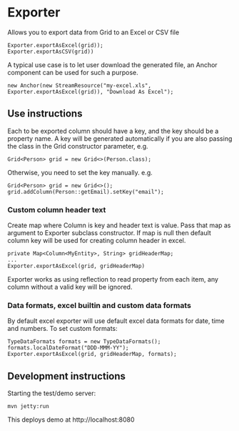 # Exporter

Allows you to export data from Grid to an Excel or CSV file
```
Exporter.exportAsExcel(grid));
Exporter.exportAsCSV(grid))
```

A typical use case is to let user download the generated file, an Anchor component can be used for such a purpose.
```
new Anchor(new StreamResource("my-excel.xls", Exporter.exportAsExcel(grid)), "Download As Excel");
```

## Use instructions

Each to be exported column should have a key, and the key should be a property name. 
A key will be generated automatically if you are also passing the class in the Grid constructor parameter, e.g.
```
Grid<Person> grid = new Grid<>(Person.class);
```
Otherwise, you need to set the key manually. e.g.
```
Grid<Person> grid = new Grid<>();
grid.addColumn(Person::getEmail).setKey("email");
```

### Custom column header text

Create map where Column is key and header text is value. Pass that map as argument to Exporter subclass constructor.
If map is null then default column key will be used for creating column header in excel.
```
private Map<Column<MyEntity>, String> gridHeaderMap;
...
Exporter.exportAsExcel(grid, gridHeaderMap)
```
Exporter works as using reflection to read property from each item, any column without a valid key will be ignored.
 
### Data formats, excel builtin and custom data formats

By default excel exporter will use default excel data formats for date, time and numbers. To set custom formats:
```
TypeDataFormats formats = new TypeDataFormats();
formats.localDateFormat("DDD-MMM-YY");
Exporter.exportAsExcel(grid, gridHeaderMap, formats);
```


## Development instructions

Starting the test/demo server:
```
mvn jetty:run
```

This deploys demo at http://localhost:8080
